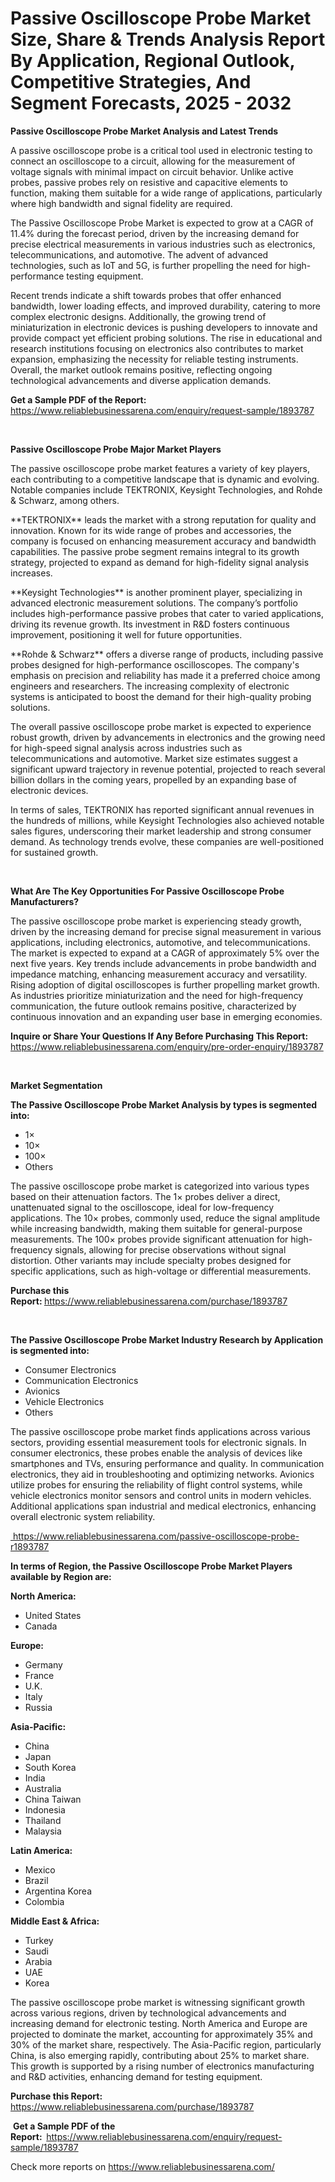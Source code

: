 <p><h1>Passive Oscilloscope Probe Market Size, Share & Trends Analysis Report By Application, Regional Outlook, Competitive Strategies, And Segment Forecasts, 2025 - 2032</h1></p><p><strong>Passive Oscilloscope Probe Market Analysis and Latest Trends</strong></p>
<p><p>A passive oscilloscope probe is a critical tool used in electronic testing to connect an oscilloscope to a circuit, allowing for the measurement of voltage signals with minimal impact on circuit behavior. Unlike active probes, passive probes rely on resistive and capacitive elements to function, making them suitable for a wide range of applications, particularly where high bandwidth and signal fidelity are required.</p><p>The Passive Oscilloscope Probe Market is expected to grow at a CAGR of 11.4% during the forecast period, driven by the increasing demand for precise electrical measurements in various industries such as electronics, telecommunications, and automotive. The advent of advanced technologies, such as IoT and 5G, is further propelling the need for high-performance testing equipment. </p><p>Recent trends indicate a shift towards probes that offer enhanced bandwidth, lower loading effects, and improved durability, catering to more complex electronic designs. Additionally, the growing trend of miniaturization in electronic devices is pushing developers to innovate and provide compact yet efficient probing solutions. The rise in educational and research institutions focusing on electronics also contributes to market expansion, emphasizing the necessity for reliable testing instruments. Overall, the market outlook remains positive, reflecting ongoing technological advancements and diverse application demands.</p></p>
<p><strong>Get a Sample PDF of the Report:&nbsp;</strong> <a href="https://www.reliablebusinessarena.com/enquiry/request-sample/1893787?utm_campaign=2868&utm_medium=2&utm_source=Github&utm_content=ia&utm_term=06042025&utm_id=passive-oscilloscope-probe">https://www.reliablebusinessarena.com/enquiry/request-sample/1893787</a></p>
<p>&nbsp;</p>
<p><strong>Passive Oscilloscope Probe Major Market Players</strong></p>
<p><p>The passive oscilloscope probe market features a variety of key players, each contributing to a competitive landscape that is dynamic and evolving. Notable companies include TEKTRONIX, Keysight Technologies, and Rohde & Schwarz, among others.</p><p>**TEKTRONIX** leads the market with a strong reputation for quality and innovation. Known for its wide range of probes and accessories, the company is focused on enhancing measurement accuracy and bandwidth capabilities. The passive probe segment remains integral to its growth strategy, projected to expand as demand for high-fidelity signal analysis increases.</p><p>**Keysight Technologies** is another prominent player, specializing in advanced electronic measurement solutions. The company’s portfolio includes high-performance passive probes that cater to varied applications, driving its revenue growth. Its investment in R&D fosters continuous improvement, positioning it well for future opportunities.</p><p>**Rohde & Schwarz** offers a diverse range of products, including passive probes designed for high-performance oscilloscopes. The company's emphasis on precision and reliability has made it a preferred choice among engineers and researchers. The increasing complexity of electronic systems is anticipated to boost the demand for their high-quality probing solutions.</p><p>The overall passive oscilloscope probe market is expected to experience robust growth, driven by advancements in electronics and the growing need for high-speed signal analysis across industries such as telecommunications and automotive. Market size estimates suggest a significant upward trajectory in revenue potential, projected to reach several billion dollars in the coming years, propelled by an expanding base of electronic devices.</p><p>In terms of sales, TEKTRONIX has reported significant annual revenues in the hundreds of millions, while Keysight Technologies also achieved notable sales figures, underscoring their market leadership and strong consumer demand. As technology trends evolve, these companies are well-positioned for sustained growth.</p></p>
<p>&nbsp;</p>
<p><strong>What Are The Key Opportunities For Passive Oscilloscope Probe Manufacturers?</strong></p>
<p><p>The passive oscilloscope probe market is experiencing steady growth, driven by the increasing demand for precise signal measurement in various applications, including electronics, automotive, and telecommunications. The market is expected to expand at a CAGR of approximately 5% over the next five years. Key trends include advancements in probe bandwidth and impedance matching, enhancing measurement accuracy and versatility. Rising adoption of digital oscilloscopes is further propelling market growth. As industries prioritize miniaturization and the need for high-frequency communication, the future outlook remains positive, characterized by continuous innovation and an expanding user base in emerging economies.</p></p>
<p><strong>Inquire or Share Your Questions If Any Before Purchasing This Report:</strong> <a href="https://www.reliablebusinessarena.com/enquiry/pre-order-enquiry/1893787?utm_campaign=2868&utm_medium=2&utm_source=Github&utm_content=ia&utm_term=06042025&utm_id=passive-oscilloscope-probe">https://www.reliablebusinessarena.com/enquiry/pre-order-enquiry/1893787</a></p>
<p>&nbsp;</p>
<p><strong>Market Segmentation</strong></p>
<p><strong>The Passive Oscilloscope Probe Market Analysis by types is segmented into:</strong></p>
<p><ul><li>1×</li><li>10×</li><li>100×</li><li>Others</li></ul></p>
<p><p>The passive oscilloscope probe market is categorized into various types based on their attenuation factors. The 1× probes deliver a direct, unattenuated signal to the oscilloscope, ideal for low-frequency applications. The 10× probes, commonly used, reduce the signal amplitude while increasing bandwidth, making them suitable for general-purpose measurements. The 100× probes provide significant attenuation for high-frequency signals, allowing for precise observations without signal distortion. Other variants may include specialty probes designed for specific applications, such as high-voltage or differential measurements.</p></p>
<p><strong>Purchase this Report:&nbsp;</strong><a href="https://www.reliablebusinessarena.com/purchase/1893787?utm_campaign=2868&utm_medium=2&utm_source=Github&utm_content=ia&utm_term=06042025&utm_id=passive-oscilloscope-probe">https://www.reliablebusinessarena.com/purchase/1893787</a></p>
<p>&nbsp;</p>
<p><strong>The Passive Oscilloscope Probe Market Industry Research by Application is segmented into:</strong></p>
<p><ul><li>Consumer Electronics</li><li>Communication Electronics</li><li>Avionics</li><li>Vehicle Electronics</li><li>Others</li></ul></p>
<p><p>The passive oscilloscope probe market finds applications across various sectors, providing essential measurement tools for electronic signals. In consumer electronics, these probes enable the analysis of devices like smartphones and TVs, ensuring performance and quality. In communication electronics, they aid in troubleshooting and optimizing networks. Avionics utilize probes for ensuring the reliability of flight control systems, while vehicle electronics monitor sensors and control units in modern vehicles. Additional applications span industrial and medical electronics, enhancing overall electronic system reliability.</p></p>
<p><a href="https://www.reliablebusinessarena.com/passive-oscilloscope-probe-r1893787?utm_campaign=2868&utm_medium=2&utm_source=Github&utm_content=ia&utm_term=06042025&utm_id=passive-oscilloscope-probe">&nbsp;https://www.reliablebusinessarena.com/passive-oscilloscope-probe-r1893787</a></p>
<p><strong>In terms of Region, the Passive Oscilloscope Probe Market Players available by Region are:</strong></p>
<p>
    <p> <strong> North America: </strong>
        <ul>
            <li>United States</li>
            <li>Canada</li>
        </ul>
        </p> 
    <p> <strong> Europe: </strong>
        <ul>
            <li>Germany</li>
            <li>France</li>
            <li>U.K.</li>
            <li>Italy</li>
            <li>Russia</li>
        </ul>
        </p> 
    <p> <strong> Asia-Pacific: </strong>
        <ul>
            <li>China</li>
            <li>Japan</li>
            <li>South Korea</li>
            <li>India</li>
            <li>Australia</li>
            <li>China Taiwan</li>
            <li>Indonesia</li>
            <li>Thailand</li>
            <li>Malaysia</li>
        </ul>
        </p> 
    <p> <strong> Latin America: </strong>
        <ul>
            <li>Mexico</li>
            <li>Brazil</li>
            <li>Argentina Korea</li>
            <li>Colombia</li>
        </ul>
        </p> 
    <p> <strong> Middle East & Africa: </strong>
        <ul>
            <li>Turkey</li>
            <li>Saudi</li>
            <li>Arabia</li>
            <li>UAE</li>
            <li>Korea</li>
        </ul>
    </p>
    </p>
<p><p>The passive oscilloscope probe market is witnessing significant growth across various regions, driven by technological advancements and increasing demand for electronic testing. North America and Europe are projected to dominate the market, accounting for approximately 35% and 30% of the market share, respectively. The Asia-Pacific region, particularly China, is also emerging rapidly, contributing about 25% to market share. This growth is supported by a rising number of electronics manufacturing and R&D activities, enhancing demand for testing equipment.</p></p>
<p><strong>Purchase this Report: </strong><a href="https://www.reliablebusinessarena.com/purchase/1893787?utm_campaign=2868&utm_medium=2&utm_source=Github&utm_content=ia&utm_term=06042025&utm_id=passive-oscilloscope-probe">https://www.reliablebusinessarena.com/purchase/1893787</a></p>
<p>&nbsp;<strong>Get a Sample PDF of the Report:&nbsp;&nbsp;</strong><a href="https://www.reliablebusinessarena.com/enquiry/request-sample/1893787?utm_campaign=2868&utm_medium=2&utm_source=Github&utm_content=ia&utm_term=06042025&utm_id=passive-oscilloscope-probe">https://www.reliablebusinessarena.com/enquiry/request-sample/1893787</a></p>
<p><strong></strong></p>
<p>Check more reports on <a href="https://www.reliablebusinessarena.com/?utm_campaign=2868&utm_medium=2&utm_source=Github&utm_content=ia&utm_term=06042025&utm_id=passive-oscilloscope-probe">https://www.reliablebusinessarena.com/</a></p>